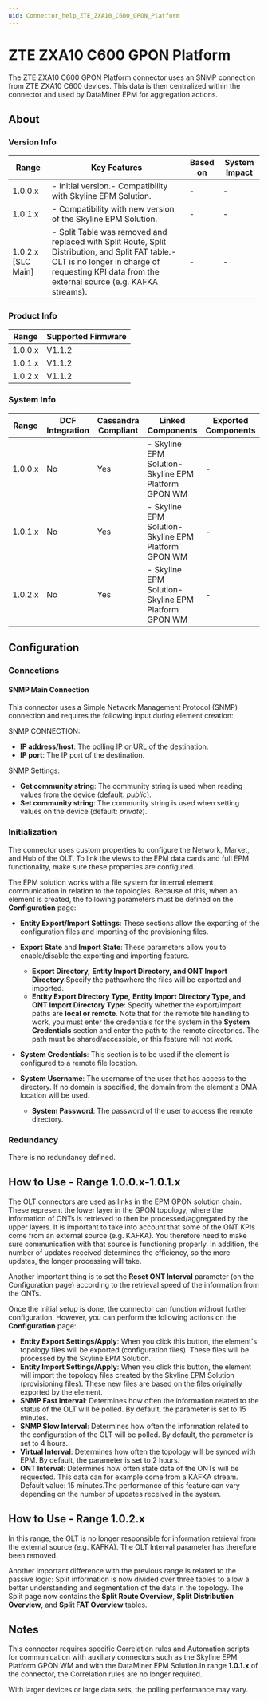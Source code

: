 ```yaml
---
uid: Connector_help_ZTE_ZXA10_C600_GPON_Platform
---
```


# ZTE ZXA10 C600 GPON Platform

The ZTE ZXA10 C600 GPON Platform connector uses an SNMP connection from ZTE ZXA10 C600 devices. This data is then centralized within the connector and used by DataMiner EPM for aggregation actions.

## About

### Version Info

| **Range**            | **Key Features**                                                                                                                                                                                     | **Based on** | **System Impact** |
|----------------------|------------------------------------------------------------------------------------------------------------------------------------------------------------------------------------------------------|--------------|-------------------|
| 1.0.0.x              | \- Initial version.- Compatibility with Skyline EPM Solution.                                                                                                                                        | \-           | \-                |
| 1.0.1.x              | \- Compatibility with new version of the Skyline EPM Solution.                                                                                                                                       | \-           | \-                |
| 1.0.2.x \[SLC Main\] | \- Split Table was removed and replaced with Split Route, Split Distribution, and Split FAT table.- OLT is no longer in charge of requesting KPI data from the external source (e.g. KAFKA streams). | \-           | \-                |

### Product Info

| **Range** | **Supported Firmware** |
|-----------|------------------------|
| 1.0.0.x   | V1.1.2                 |
| 1.0.1.x   | V1.1.2                 |
| 1.0.2.x   | V1.1.2                 |

### System Info

| **Range** | **DCF Integration** | **Cassandra Compliant** | **Linked Components**                                 | **Exported Components** |
|-----------|---------------------|-------------------------|-------------------------------------------------------|-------------------------|
| 1.0.0.x   | No                  | Yes                     | \- Skyline EPM Solution- Skyline EPM Platform GPON WM | \-                      |
| 1.0.1.x   | No                  | Yes                     | \- Skyline EPM Solution- Skyline EPM Platform GPON WM | \-                      |
| 1.0.2.x   | No                  | Yes                     | \- Skyline EPM Solution- Skyline EPM Platform GPON WM | \-                      |

## Configuration

### Connections

#### SNMP Main Connection

This connector uses a Simple Network Management Protocol (SNMP) connection and requires the following input during element creation:

SNMP CONNECTION:

- **IP address/host**: The polling IP or URL of the destination.
- **IP port**: The IP port of the destination.

SNMP Settings:

- **Get community string**: The community string is used when reading values from the device (default: *public*).
- **Set community string**: The community string is used when setting values on the device (default: *private*).

### Initialization

The connector uses custom properties to configure the Network, Market, and Hub of the OLT. To link the views to the EPM data cards and full EPM functionality, make sure these properties are configured.

The EPM solution works with a file system for internal element communication in relation to the topologies. Because of this, when an element is created, the following parameters must be defined on the **Configuration** page:

- **Entity Export/Import Settings**: These sections allow the exporting of the configuration files and importing of the provisioning files.

- **Export State** and **Import State**: These parameters allow you to enable/disable the exporting and importing feature.
  - **Export Directory,** **Entity Import Directory, and ONT Import Directory**:Specify the pathswhere the files will be exported and imported.
  - **Entity Export Directory Type,** **Entity Import Directory Type, and ONT Import Directory Type**: Specify whether the export/import paths are **local or remote**. Note that for the remote file handling to work, you must enter the credentials for the system in the **System Credentials** section and enter the path to the remote directories. The path must be shared/accessible, or this feature will not work.

<!-- -->

- **System Credentials**: This section is to be used if the element is configured to a remote file location.

- **System Username**: The username of the user that has access to the directory. If no domain is specified, the domain from the element's DMA location will be used.
  - **System Password**: The password of the user to access the remote directory.

### Redundancy

There is no redundancy defined.

## How to Use - Range 1.0.0.x-1.0.1.x

The OLT connectors are used as links in the EPM GPON solution chain. These represent the lower layer in the GPON topology, where the information of ONTs is retrieved to then be processed/aggregated by the upper layers. It is important to take into account that some of the ONT KPIs come from an external source (e.g. KAFKA). You therefore need to make sure communication with that source is functioning properly. In addition, the number of updates received determines the efficiency, so the more updates, the longer processing will take.

Another important thing is to set the **Reset ONT Interval** parameter (on the Configuration page) according to the retrieval speed of the information from the ONTs.

Once the initial setup is done, the connector can function without further configuration. However, you can perform the following actions on the **Configuration** page:

- **Entity Export Settings/Apply**: When you click this button, the element's topology files will be exported (configuration files). These files will be processed by the Skyline EPM Solution.
- **Entity Import Settings/Apply**: When you click this button, the element will import the topology files created by the Skyline EPM Solution (provisioning files). These new files are based on the files originally exported by the element.
- **SNMP Fast Interval**: Determines how often the information related to the status of the OLT will be polled. By default, the parameter is set to 15 minutes.
- **SNMP Slow Interval**: Determines how often the information related to the configuration of the OLT will be polled. By default, the parameter is set to 4 hours.
- **Virtual Interval**: Determines how often the topology will be synced with EPM. By default, the parameter is set to 2 hours.
- **ONT Interval**: Determines how often state data of the ONTs will be requested. This data can for example come from a KAFKA stream. Default value: 15 minutes.The performance of this feature can vary depending on the number of updates received in the system.

## How to Use - Range 1.0.2.x

In this range, the OLT is no longer responsible for information retrieval from the external source (e.g. KAFKA). The OLT Interval parameter has therefore been removed.

Another important difference with the previous range is related to the passive logic: Split information is now divided over three tables to allow a better understanding and segmentation of the data in the topology. The Split page now contains the **Split Route Overview**, **Split Distribution Overview**, and **Split FAT Overview** tables.

## Notes

This connector requires specific Correlation rules and Automation scripts for communication with auxiliary connectors such as the Skyline EPM Platform GPON WM and with the DataMiner EPM Solution.In range **1.0.1.x** of the connector, the Correlation rules are no longer required.

With larger devices or large data sets, the polling performance may vary.
